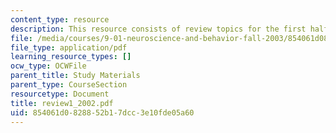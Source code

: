 ```yaml
---
content_type: resource
description: This resource consists of review topics for the first half of the semester.
file: /media/courses/9-01-neuroscience-and-behavior-fall-2003/854061d0828852b17dcc3e10fde05a60_review1_2002.pdf
file_type: application/pdf
learning_resource_types: []
ocw_type: OCWFile
parent_title: Study Materials
parent_type: CourseSection
resourcetype: Document
title: review1_2002.pdf
uid: 854061d0-8288-52b1-7dcc-3e10fde05a60
---
```

